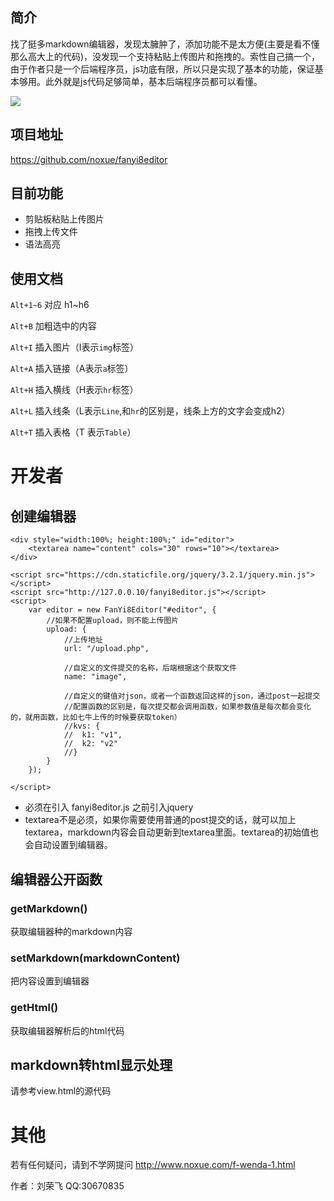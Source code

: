 ## 简介

找了挺多markdown编辑器，发现太臃肿了，添加功能不是太方便(主要是看不懂那么高大上的代码)，没发现一个支持粘贴上传图片和拖拽的。索性自己搞一个，由于作者只是一个后端程序员，js功底有限，所以只是实现了基本的功能，保证基本够用。此外就是js代码足够简单，基本后端程序员都可以看懂。


![](http://www.noxue.com/template/wekei_sim_1703_color/images/logo.png)

## 项目地址 

<https://github.com/noxue/fanyi8editor>

## 目前功能

* 剪贴板粘贴上传图片
* 拖拽上传文件
* 语法高亮

## 使用文档

`Alt+1~6` 对应 h1~h6 

`Alt+B` 加粗选中的内容

`Alt+I` 插入图片（I表示`img`标签）

`Alt+A` 插入链接（A表示`a`标签）

`Alt+H` 插入横线（H表示`hr`标签）

`Alt+L` 插入线条（L表示`Line`,和`hr`的区别是，线条上方的文字会变成h2）

`Alt+T` 插入表格（T 表示`Table`）

# 开发者

## 创建编辑器

```
<div style="width:100%; height:100%;" id="editor">
    <textarea name="content" cols="30" rows="10"></textarea>
</div>

<script src="https://cdn.staticfile.org/jquery/3.2.1/jquery.min.js"></script>
<script src="http://127.0.0.10/fanyi8editor.js"></script>
<script>
	var editor = new FanYi8Editor("#editor", {
	    //如果不配置upload，则不能上传图片
		upload: {
			//上传地址
			url: "/upload.php",

			//自定义的文件提交的名称，后端根据这个获取文件
			name: "image",

			//自定义的键值对json，或者一个函数返回这样的json，通过post一起提交
			//配置函数的区别是，每次提交都会调用函数，如果参数值是每次都会变化的，就用函数，比如七牛上传的时候要获取token）
            //kvs: {
            //  k1: "v1",
            //  k2: "v2"
            //}
		}
	});

</script>
```

* 必须在引入 fanyi8editor.js 之前引入jquery
* textarea不是必须，如果你需要使用普通的post提交的话，就可以加上textarea，markdown内容会自动更新到textarea里面。textarea的初始值也会自动设置到编辑器。


## 编辑器公开函数

### getMarkdown()
获取编辑器种的markdown内容

### setMarkdown(markdownContent)
把内容设置到编辑器

### getHtml()
获取编辑器解析后的html代码

## markdown转html显示处理

请参考view.html的源代码

# 其他

若有任何疑问，请到不学网提问 <http://www.noxue.com/f-wenda-1.html>

作者：刘荣飞
QQ:30670835
